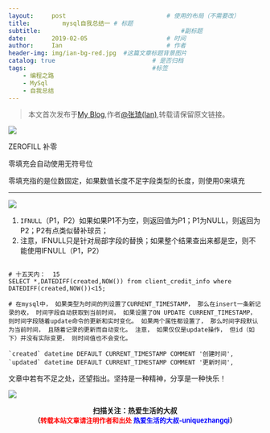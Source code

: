 ```yaml
---
layout:     post             				# 使用的布局（不需要改）
title:         mysql自我总结一 # 标题 
subtitle:    					  				#副标题
date:       2019-02-05  					# 时间
author:     Ian                  			# 作者
header-img: img/ian-bg-red.jpg	#这篇文章标题背景图片
catalog: true                        	# 是否归档
tags:                              		#标签
    - 编程之路
    - MySql
    - 自我总结
---
```


> 本文首次发布于[My Blog](http://uniquezhangqi.top),作者[@张琦(Ian)](http://uniquezhangqi.top/about/),转载请保留原文链接。

![](http://uniquezhangqi.oss-cn-shenzhen.aliyuncs.com/blog/2019-02-04-mysql%E7%BB%86%E8%8A%82%E4%B9%8Bzerofill.png)

ZEROFILL 补零

零填充会自动使用无符号位

零填充指的是位数固定，如果数值长度不足字段类型的长度，则使用0来填充

---

![](http://uniquezhangqi.oss-cn-shenzhen.aliyuncs.com/blog/2019-02-04-mybatis-sql%E9%AA%9A%E6%93%8D%E4%BD%9C.png)

1. `IFNULL`（P1，P2）如果如果P1不为空，则返回值为P1；P1为NULL，则返回为P2；P2有点类似替补球员； 
2. 注意，IFNULL只是针对局部字段的替换；如果整个结果查出来都是空，则不能使用IFNULL（P1，P2）


```mysql

# 十五天内：  15
SELECT *,DATEDIFF(created,NOW()) from client_credit_info where DATEDIFF(created,NOW())<15;

```

```mysql
# 在mysql中， 如果类型为时间的列设置了CURRENT_TIMESTAMP， 那么在insert一条新记录的收， 时间字段自动获取到当前时间， 如果设置了ON UPDATE CURRENT_TIMESTAMP， 则时间字段随着update命令的更新和实时变化。 如果两个属性都设置了， 那么时间字段默认为当前时间， 且随着记录的更新而自动变化。 注意， 如果仅仅是update操作， 但id（如下）并没有实际变更， 则时间值也不会变化。

`created` datetime DEFAULT CURRENT_TIMESTAMP COMMENT '创建时间',
`updated` datetime DEFAULT CURRENT_TIMESTAMP COMMENT '更新时间',

```

文章中若有不足之处，还望指出。坚持是一种精神，分享是一种快乐！

![](https://ws3.sinaimg.cn/large/006tKfTcgy1fqj5aochgoj309k09kmwz.jpg)
<b><center>扫描关注：热爱生活的大叔</center>
<b><center><font size="2">（<font size="2" color="#FF0000">转载本站文章请注明作者和出处</font> <font size="2" color="#0000FF">热爱生活的大叔-uniquezhangqi</font><font size="2">）</font>
